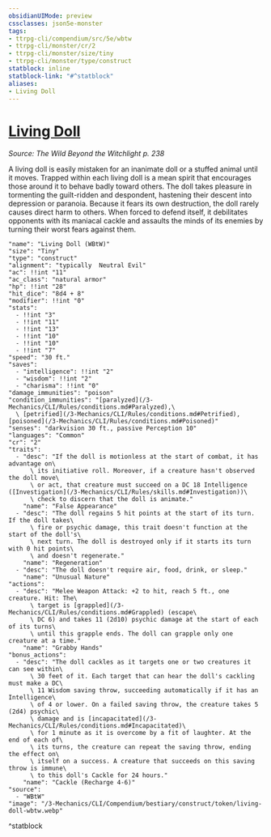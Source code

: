 ```yaml
---
obsidianUIMode: preview
cssclasses: json5e-monster
tags:
- ttrpg-cli/compendium/src/5e/wbtw
- ttrpg-cli/monster/cr/2
- ttrpg-cli/monster/size/tiny
- ttrpg-cli/monster/type/construct
statblock: inline
statblock-link: "#^statblock"
aliases:
- Living Doll
---
```

# [Living Doll](3-Mechanics\CLI\Compendium\bestiary\construct/living-doll-wbtw.md)
*Source: The Wild Beyond the Witchlight p. 238*  

A living doll is easily mistaken for an inanimate doll or a stuffed animal until it moves. Trapped within each living doll is a mean spirit that encourages those around it to behave badly toward others. The doll takes pleasure in tormenting the guilt-ridden and despondent, hastening their descent into depression or paranoia. Because it fears its own destruction, the doll rarely causes direct harm to others. When forced to defend itself, it debilitates opponents with its maniacal cackle and assaults the minds of its enemies by turning their worst fears against them.

```statblock
"name": "Living Doll (WBtW)"
"size": "Tiny"
"type": "construct"
"alignment": "typically  Neutral Evil"
"ac": !!int "11"
"ac_class": "natural armor"
"hp": !!int "28"
"hit_dice": "8d4 + 8"
"modifier": !!int "0"
"stats":
  - !!int "3"
  - !!int "11"
  - !!int "13"
  - !!int "10"
  - !!int "10"
  - !!int "7"
"speed": "30 ft."
"saves":
  - "intelligence": !!int "2"
  - "wisdom": !!int "2"
  - "charisma": !!int "0"
"damage_immunities": "poison"
"condition_immunities": "[paralyzed](/3-Mechanics/CLI/Rules/conditions.md#Paralyzed),\
  \ [petrified](/3-Mechanics/CLI/Rules/conditions.md#Petrified), [poisoned](/3-Mechanics/CLI/Rules/conditions.md#Poisoned)"
"senses": "darkvision 30 ft., passive Perception 10"
"languages": "Common"
"cr": "2"
"traits":
  - "desc": "If the doll is motionless at the start of combat, it has advantage on\
      \ its initiative roll. Moreover, if a creature hasn't observed the doll move\
      \ or act, that creature must succeed on a DC 18 Intelligence ([Investigation](/3-Mechanics/CLI/Rules/skills.md#Investigation))\
      \ check to discern that the doll is animate."
    "name": "False Appearance"
  - "desc": "The doll regains 5 hit points at the start of its turn. If the doll takes\
      \ fire or psychic damage, this trait doesn't function at the start of the doll's\
      \ next turn. The doll is destroyed only if it starts its turn with 0 hit points\
      \ and doesn't regenerate."
    "name": "Regeneration"
  - "desc": "The doll doesn't require air, food, drink, or sleep."
    "name": "Unusual Nature"
"actions":
  - "desc": "Melee Weapon Attack: +2 to hit, reach 5 ft., one creature. Hit: The\
      \ target is [grappled](/3-Mechanics/CLI/Rules/conditions.md#Grappled) (escape\
      \ DC 6) and takes 11 (2d10) psychic damage at the start of each of its turns\
      \ until this grapple ends. The doll can grapple only one creature at a time."
    "name": "Grabby Hands"
"bonus_actions":
  - "desc": "The doll cackles as it targets one or two creatures it can see within\
      \ 30 feet of it. Each target that can hear the doll's cackling must make a DC\
      \ 11 Wisdom saving throw, succeeding automatically if it has an Intelligence\
      \ of 4 or lower. On a failed saving throw, the creature takes 5 (2d4) psychic\
      \ damage and is [incapacitated](/3-Mechanics/CLI/Rules/conditions.md#Incapacitated)\
      \ for 1 minute as it is overcome by a fit of laughter. At the end of each of\
      \ its turns, the creature can repeat the saving throw, ending the effect on\
      \ itself on a success. A creature that succeeds on this saving throw is immune\
      \ to this doll's Cackle for 24 hours."
    "name": "Cackle (Recharge 4-6)"
"source":
  - "WBtW"
"image": "/3-Mechanics/CLI/Compendium/bestiary/construct/token/living-doll-wbtw.webp"
```
^statblock